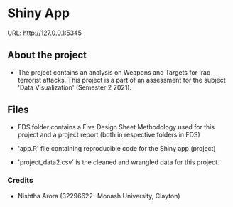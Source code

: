 # Shiny App
URL: http://127.0.0.1:5345

## About the project
- The project contains an analysis on Weapons and Targets for Iraq terrorist attacks. This project is a part of an assessment for the subject 'Data Visualization' (Semester 2 2021).

## Files
- FDS folder contains a Five Design Sheet Methodology used for this project and a project report (both in respective folders in FDS)

- 'app.R' file containing reproducible code for the Shiny app (project)

- 'project_data2.csv' is the cleaned and wrangled data for this project.

### Credits
- Nishtha Arora (32296622- Monash University, Clayton)
